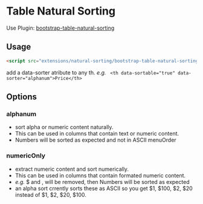 # Table Natural Sorting

Use Plugin: [bootstrap-table-natural-sorting](https://github.com/wenzhixin/bootstrap-table/tree/master/src/extensions/natural-sorting)

## Usage

```html
<script src="extensions/natural-sorting/bootstrap-table-natural-sorting.js"></script>
```

add a data-sorter atribute to any th. 
*e.g.* ``` <th data-sortable="true" data-sorter="alphanum">Price</th>```

## Options

### alphanum
* sort alpha or numeric content naturally.
* This can be used in columns that contain text or numeric content. 
* Numbers will be sorted as expected and not in ASCII menuOrder

### numericOnly
* extract numeric content and sort numerically.  
* This can be used in columns that contain formated numeric content. 
*  *e.g.* $ and , will be removed, then Numbers will be sorted as expected
* an alpha sort crrently sorts these as ASCII so you get $1, $100, $2, $20
  instead of $1, $2, $20, $100.

